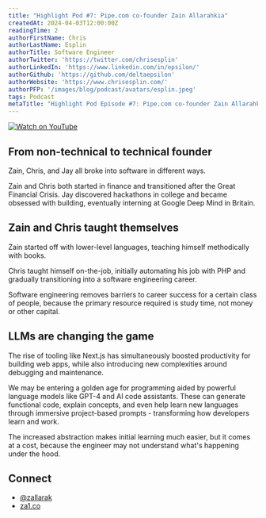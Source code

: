 ```yaml
---
title: "Highlight Pod #7: Pipe.com co-founder Zain Allarahkia"
createdAt: 2024-04-03T12:00:00Z
readingTime: 2
authorFirstName: Chris
authorLastName: Esplin
authorTitle: Software Engineer
authorTwitter: 'https://twitter.com/chrisesplin'
authorLinkedIn: 'https://www.linkedin.com/in/epsilon/'
authorGithub: 'https://github.com/deltaepsilon'
authorWebsite: 'https://www.chrisesplin.com/'
authorPFP: '/images/blog/podcast/avatars/esplin.jpeg'
tags: Podcast
metaTitle: "Highlight Pod Episode #7: Pipe.com co-founder Zain Allarahkia"
---
```



[![Watch on YouTube](/images/blog/podcast/7/play.png)](https://dub.sh/BbjrncD)

## From non-technical to technical founder

Zain, Chris, and Jay all broke into software in different ways.

Zain and Chris both started in finance and transitioned after the Great Financial Crisis. Jay discovered hackathons in college and became obsessed with building, eventually interning at Google Deep Mind in Britain.

## Zain and Chris taught themselves

Zain started off with lower-level languages, teaching himself methodically with books.

Chris taught himself on-the-job, initially automating his job with PHP and gradually transitioning into a software engineering career.

Software engineering removes barriers to career success for a certain class of people, because the primary resource required is study time, not money or other capital.

## LLMs are changing the game

The rise of tooling like Next.js has simultaneously boosted productivity for building web apps, while also introducing new complexities around debugging and maintenance.

We may be entering a golden age for programming aided by powerful language models like GPT-4 and AI code assistants. These can generate functional code, explain concepts, and even help learn new languages through immersive project-based prompts - transforming how developers learn and work.

The increased abstraction makes initial learning much easier, but it comes at a cost, because the engineer may not understand what's happening under the hood.

## Connect

- [@zallarak](https://twitter.com/zallarak)
- [za1.co](https://za1.co/)

